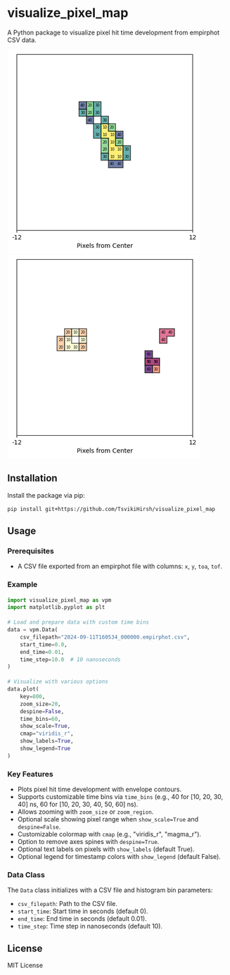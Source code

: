 # visualize_pixel_map

A Python package to visualize pixel hit time development from empirphot CSV data.

![example](notebooks/example1.png)
![example](notebooks/example2.png)

## Installation

Install the package via pip:

```bash
pip install git+https://github.com/TsvikiHirsh/visualize_pixel_map
```

## Usage

### Prerequisites
- A CSV file exported from an empirphot file with columns: `x`, `y`, `toa`, `tof`.

### Example

```python
import visualize_pixel_map as vpm
import matplotlib.pyplot as plt

# Load and prepare data with custom time bins
data = vpm.Data(
    csv_filepath="2024-09-11T160534_000000.empirphot.csv",
    start_time=0.0,
    end_time=0.01,
    time_step=10.0  # 10 nanoseconds
)

# Visualize with various options
data.plot(
    key=800,
    zoom_size=20,
    despine=False,
    time_bins=60, 
    show_scale=True,
    cmap="viridis_r",
    show_labels=True,
    show_legend=True
)
```

### Key Features
- Plots pixel hit time development with envelope contours.
- Supports customizable time bins via `time_bins` (e.g., 40 for [10, 20, 30, 40] ns, 60 for [10, 20, 30, 40, 50, 60] ns).
- Allows zooming with `zoom_size` or `zoom_region`.
- Optional scale showing pixel range when `show_scale=True` and `despine=False`.
- Customizable colormap with `cmap` (e.g., "viridis_r", "magma_r").
- Option to remove axes spines with `despine=True`.
- Optional text labels on pixels with `show_labels` (default True).
- Optional legend for timestamp colors with `show_legend` (default False).

### Data Class
The `Data` class initializes with a CSV file and histogram bin parameters:
- `csv_filepath`: Path to the CSV file.
- `start_time`: Start time in seconds (default 0).
- `end_time`: End time in seconds (default 0.01).
- `time_step`: Time step in nanoseconds (default 10).


## License
MIT License